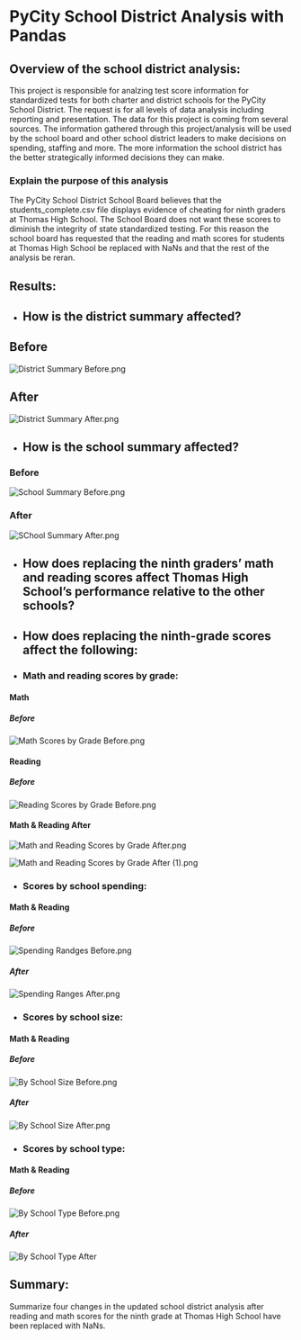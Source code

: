 # PyCity School District Analysis with Pandas

## Overview of the school district analysis:
This project is responsible for analzing test score information for standardized tests for both charter and district schools for the PyCity School District. The request is for all levels of data analysis including reporting and presentation. The data for this project is coming from several sources. The information gathered through this project/analysis will be used by the school board and other school district leaders to make decisions on spending, staffing and more. The more information the school district has the better strategically informed decisions they can make. 

### Explain the purpose of this analysis
The PyCity School District School Board believes that the students_complete.csv file displays evidence of cheating for ninth graders at Thomas High School. The School Board does not want these scores to diminish the integrity of state standardized testing. For this reason the school board has requested that the reading and math scores for students at Thomas High School be replaced with NaNs and that the rest of the analysis be reran.

## Results: 

- ## How is the district summary affected?

## Before

![District Summary Before.png](https://github.com/AprilVilmin/School_District_Analysis/blob/main/District%20Summary%20Before.png)

## After

![District Summary After.png](https://github.com/AprilVilmin/School_District_Analysis/blob/main/District%20Summary%20After.png)

- ## How is the school summary affected?

### Before

![School Summary Before.png](https://github.com/AprilVilmin/School_District_Analysis/blob/main/School%20Summary%20Before.png)

### After

![SChool Summary After.png](https://github.com/AprilVilmin/School_District_Analysis/blob/main/School%20Summary%20After.png)

- ## How does replacing the ninth graders’ math and reading scores affect Thomas High School’s performance relative to the other schools?


- ## How does replacing the ninth-grade scores affect the following:

- ### Math and reading scores by grade:
#### Math

##### Before
![Math Scores by Grade Before.png](https://github.com/AprilVilmin/School_District_Analysis/blob/main/Math%20Scores%20by%20Grade%20Before.png)

#### Reading 

##### Before

![Reading Scores by Grade Before.png](https://github.com/AprilVilmin/School_District_Analysis/blob/main/Reading%20Scores%20by%20%20Grade%20Before.png)

#### Math & Reading After
![Math and Reading Scores by Grade After.png](https://github.com/AprilVilmin/School_District_Analysis/blob/main/Math%20and%20Reading%20Scores%20by%20Grade%20After.png)

![Math and Reading Scores by Grade After (1).png](https://github.com/AprilVilmin/School_District_Analysis/blob/main/Math%20and%20Reading%20Scores%20by%20Grade%20After%20(1).png)

- ### Scores by school spending:
#### Math & Reading

##### Before
![Spending Randges Before.png](https://github.com/AprilVilmin/School_District_Analysis/blob/main/Spending%20Ranges%20Before.png)

##### After
![Spending Ranges After.png](https://github.com/AprilVilmin/School_District_Analysis/blob/main/Spending%20Ranges%20After.png)


- ### Scores by school size:

#### Math & Reading

##### Before
![By School Size Before.png](https://github.com/AprilVilmin/School_District_Analysis/blob/main/By%20School%20Size%20Before.png)

##### After
![By School Size After.png](https://github.com/AprilVilmin/School_District_Analysis/blob/main/By%20School%20Size%20After.png)


- ### Scores by school type:

#### Math & Reading

##### Before
![By School Type Before.png](https://github.com/AprilVilmin/School_District_Analysis/blob/main/By%20School%20Type%20Before.png)

##### After
![By School Type After](https://github.com/AprilVilmin/School_District_Analysis/blob/main/By%20School%20Type%20After.png)

## Summary: 
Summarize four changes in the updated school district analysis after reading and math scores for the ninth grade at Thomas High School have been replaced with NaNs.
